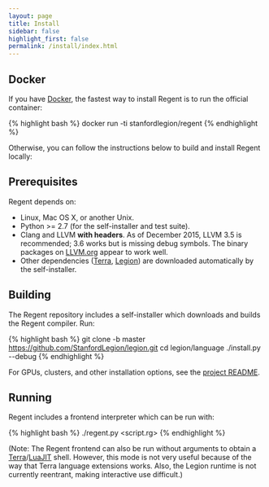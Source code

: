 ```yaml
---
layout: page
title: Install
sidebar: false
highlight_first: false
permalink: /install/index.html
---
```


## Docker

If you have [Docker](https://www.docker.com/), the fastest way to
install Regent is to run the official container:

{% highlight bash %}
docker run -ti stanfordlegion/regent
{% endhighlight %}

Otherwise, you can follow the instructions below to build and install
Regent locally:

## Prerequisites

Regent depends on:

  * Linux, Mac OS X, or another Unix.
  * Python >= 2.7 (for the self-installer and test suite).
  * Clang and LLVM **with headers**. As of December 2015, LLVM 3.5 is
    recommended; 3.6 works but is missing debug symbols. The binary
    packages on
    [LLVM.org](http://llvm.org/releases/download.html#3.5.2) appear to
    work well.
  * Other dependencies ([Terra](http://terralang.org/),
    [Legion](http://legion.stanford.edu/)) are downloaded
    automatically by the self-installer.

## Building

The Regent repository includes a self-installer which downloads and
builds the Regent compiler. Run:

{% highlight bash %}
git clone -b master https://github.com/StanfordLegion/legion.git
cd legion/language
./install.py --debug
{% endhighlight %}

For GPUs, clusters, and other installation options, see the
[project README](https://github.com/StanfordLegion/legion/tree/master/language).

## Running

Regent includes a frontend interpreter which can be run with:

{% highlight bash %}
./regent.py <script.rg>
{% endhighlight %}

(Note: The Regent frontend can also be run without arguments to obtain
a [Terra](http://terralang.org)/[LuaJIT](http://luajit.org/)
shell. However, this mode is not very useful because of the way that
Terra language extensions works. Also, the Legion runtime is not
currently reentrant, making interactive use difficult.)
